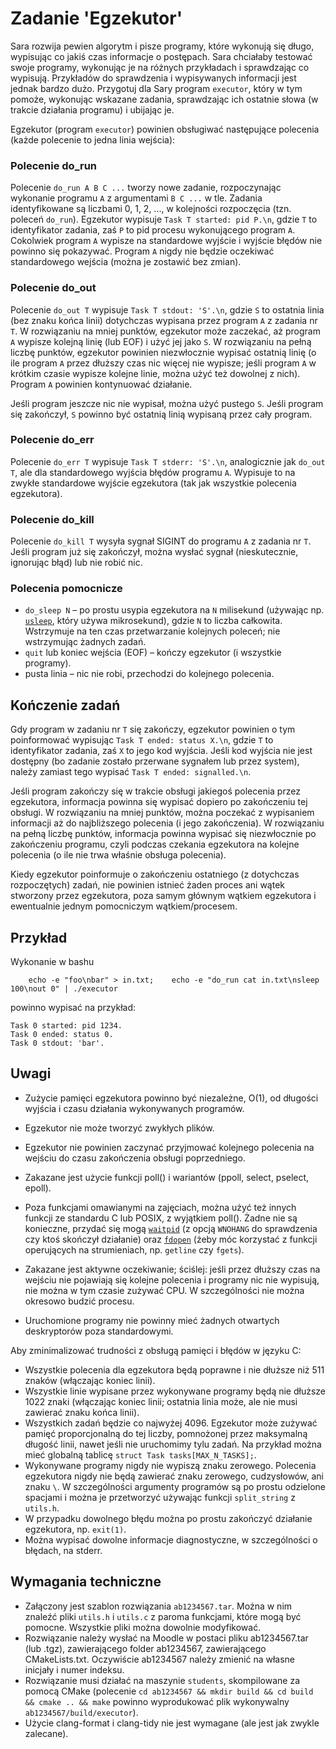Zadanie 'Egzekutor'
===================



Sara rozwija pewien algorytm i pisze programy, które wykonują się długo,
wypisując co jakiś czas informacje o postępach. Sara chciałaby testować swoje
programy, wykonując je na różnych przykładach i sprawdzając co wypisują.
Przykładów do sprawdzenia i wypisywanych informacji jest jednak bardzo dużo.
Przygotuj dla Sary program `executor`, który w tym pomoże, wykonując wskazane
zadania, sprawdzając ich ostatnie słowa (w trakcie działania programu) i
ubijając je.

Egzekutor (program `executor`) powinien obsługiwać następujące polecenia (każde
polecenie to jedna linia wejścia):

### Polecenie do_run

Polecenie `do_run A B C ...` tworzy nowe zadanie, rozpoczynając wykonanie
programu `A` z argumentami `B C ...` w tle. Zadania identyfikowane są liczbami
0, 1, 2, ..., w kolejności rozpoczęcia (tzn. poleceń `do_run`). Egzekutor
wypisuje `Task T started: pid P.\n`, gdzie `T` to identyfikator zadania, zaś `P`
to pid procesu wykonującego program `A`. Cokolwiek program `A` wypisze na
standardowe wyjście i wyjście błędów nie powinno się pokazywać. Program `A`
nigdy nie będzie oczekiwać standardowego wejścia (można je zostawić bez zmian).

### Polecenie do_out

Polecenie `do_out T` wypisuje `Task T stdout: 'S'.\n`, gdzie `S` to ostatnia
linia (bez znaku końca linii) dotychczas wypisana przez program `A` z zadania
nr `T`. W rozwiązaniu na mniej punktów, egzekutor może zaczekać, aż program `A`
wypisze kolejną linię (lub EOF) i użyć jej jako `S`. W rozwiązaniu na pełną
liczbę punktów, egzekutor powinien niezwłocznie wypisać ostatnią linię (o ile
program `A` przez dłuższy czas nic więcej nie wypisze; jeśli program `A` w
krótkim czasie wypisze kolejne linie, można użyć też dowolnej z nich).
Program `A` powinien kontynuować działanie.

Jeśli program jeszcze nic nie wypisał, można użyć pustego `S`. Jeśli program się
zakończył, `S` powinno być ostatnią linią wypisaną przez cały program.

### Polecenie do_err

Polecenie `do_err T` wypisuje `Task T stderr: 'S'.\n`, analogicznie
jak `do_out T`, ale dla standardowego wyjścia błędów programu `A`. Wypisuje to
na zwykłe standardowe wyjście egzekutora (tak jak wszystkie polecenia
egzekutora).

### Polecenie do_kill

Polecenie `do_kill T` wysyła sygnał SIGINT do programu `A` z zadania nr `T`.
Jeśli program już się zakończył, można wysłać sygnał (nieskutecznie, ignorując
błąd) lub nie robić nic.

### Polecenia pomocnicze

* `do_sleep N` – po prostu usypia egzekutora na `N` milisekund (używając
  np. [`usleep`](https://linux.die.net/man/3/usleep), który używa mikrosekund),
  gdzie `N` to liczba całkowita. Wstrzymuje na ten czas przetwarzanie kolejnych
  poleceń; nie wstrzymując żadnych zadań.
* `quit` lub koniec wejścia (EOF) – kończy egzekutor (i wszystkie programy).
* pusta linia – nic nie robi, przechodzi do kolejnego polecenia.

Kończenie zadań
---------------

Gdy program w zadaniu nr `T` się zakończy, egzekutor powinien o tym poinformować
wypisując `Task T ended: status X.\n`, gdzie `T` to identyfikator zadania,
zaś `X` to jego kod wyjścia. Jeśli kod wyjścia nie jest dostępny (bo zadanie
zostało przerwane sygnałem lub przez system), należy zamiast tego
wypisać `Task T ended: signalled.\n`.

Jeśli program zakończy się w trakcie obsługi jakiegoś polecenia przez
egzekutora, informacja powinna się wypisać dopiero po zakończeniu tej obsługi. W
rozwiązaniu na mniej punktów, można poczekać z wypisaniem informacji aż do
najbliższego polecenia (i jego zakończenia). W rozwiązaniu na pełną liczbę
punktów, informacja powinna wypisać się niezwłocznie po zakończeniu programu,
czyli podczas czekania egzekutora na kolejne polecenia (o ile nie trwa właśnie
obsługa polecenia).

Kiedy egzekutor poinformuje o zakończeniu ostatniego (z dotychczas rozpoczętych)
zadań, nie powinien istnieć żaden proces ani wątek stworzony przez egzekutora,
poza samym głównym wątkiem egzekutora i ewentualnie jednym pomocniczym
wątkiem/procesem.

Przykład
--------

Wykonanie w bashu

        echo -e "foo\nbar" > in.txt;    echo -e "do_run cat in.txt\nsleep 100\nout 0" | ./executor

powinno wypisać na przykład:

    Task 0 started: pid 1234.
    Task 0 ended: status 0.
    Task 0 stdout: 'bar'.

Uwagi
-----

* Zużycie pamięci egzekutora powinno być niezależne, O(1), od długości wyjścia i
  czasu działania wykonywanych programów.
* Egzekutor nie może tworzyć zwykłych plików.
* Egzekutor nie powinien zaczynać przyjmować kolejnego polecenia na wejściu do
  czasu zakończenia obsługi poprzedniego.
* Zakazane jest użycie funkcji poll() i wariantów (ppoll, select, pselect,
  epoll).

* Poza funkcjami omawianymi na zajęciach, można użyć też innych funkcji ze
  standardu C lub POSIX, z wyjątkiem poll(). Żadne nie są konieczne, przydać się
  mogą [`waitpid`](https://linux.die.net/man/3/wait) (z opcją `WNOHANG` do
  sprawdzenia czy ktoś skończył działanie)
  oraz [`fdopen`](https://linux.die.net/man/3/fdopen) (żeby móc korzystać z
  funkcji operujących na strumieniach, np. `getline` czy `fgets`).
* Zakazane jest aktywne oczekiwanie; ściślej: jeśli przez dłuższy czas na
  wejściu nie pojawiają się kolejne polecenia i programy nic nie wypisują, nie
  można w tym czasie zużywać CPU. W szczególności nie można okresowo budzić
  procesu.
* Uruchomione programy nie powinny mieć żadnych otwartych deskryptorów poza
  standardowymi.

Aby zminimalizować trudności z obsługą pamięci i błędów w języku C:

* Wszystkie polecenia dla egzekutora będą poprawne i nie dłuższe niż 511
  znaków (włączając koniec linii).
* Wszystkie linie wypisane przez wykonywane programy będą nie dłuższe 1022
  znaki (włączając koniec linii; ostatnia linia może, ale nie musi zawierać
  znaku końca linii).
* Wszystkich zadań będzie co najwyżej 4096. Egzekutor może zużywać pamięć
  proporcjonalną do tej liczby, pomnożonej przez maksymalną długość linii, nawet
  jeśli nie uruchomimy tylu zadań. Na przykład można mieć globalną
  tablicę `struct Task tasks[MAX_N_TASKS];`.
* Wykonywane programy nigdy nie wypiszą znaku zerowego. Polecenia egzekutora
  nigdy nie będą zawierać znaku zerowego, cudzysłowów, ani znaku `\`. W
  szczególności argumenty programów są po prostu odzielone spacjami i można je
  przetworzyć używając funkcji `split_string` z `utils.h`.
* W przypadku dowolnego błędu można po prostu zakończyć działanie egzekutora,
  np. `exit(1)`.
* Można wypisać dowolne informacje diagnostyczne, w szczególności o błędach, na
  stderr.

Wymagania techniczne
--------------------

* Załączony jest szablon rozwiązania `ab1234567.tar`. Można w nim znaleźć
  pliki `utils.h` i `utils.c` z paroma funkcjami, które mogą być pomocne.
  Wszystkie pliki można dowolnie modyfikować.
* Rozwiązanie należy wysłać na Moodle w postaci pliku ab1234567.tar (lub .tgz),
  zawierającego folder ab1234567, zawierającego CMakeLists.txt. Oczywiście
  ab1234567 należy zmienić na własne inicjały i numer indeksu.
* Rozwiązanie musi działać na maszynie `students`, skompilowane za pomocą
  CMake (polecenie `cd ab1234567 && mkdir build && cd build && cmake .. && make`
  powinno wyprodukować plik wykonywalny `ab1234567/build/executor`).
* Użycie clang-format i clang-tidy nie jest wymagane (ale jest jak zwykle
  zalecane).
